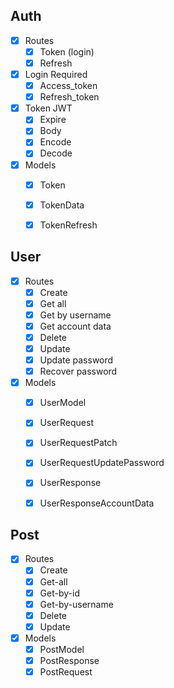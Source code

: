 ## Auth
- [x] Routes
  - [x] Token (login)
  - [x] Refresh
- [x] Login Required
  - [x] Access_token
  - [x] Refresh_token
- [x] Token JWT
  - [x] Expire
  - [x] Body
  - [x] Encode
  - [x] Decode
- [x] Models
  - [x] Token
  - [x] TokenData
  - [x] TokenRefresh


## User
- [x] Routes 
  - [x] Create
  - [x] Get all
  - [x] Get by username
  - [x] Get account data
  - [x] Delete
  - [x] Update
  - [x] Update password
  - [x] Recover password
- [x] Models
  - [x] UserModel
  - [x] UserRequest
  - [x] UserRequestPatch
  - [x] UserRequestUpdatePassword
  - [x] UserResponse
  - [x] UserResponseAccountData
      

## Post
- [x] Routes
  - [x] Create
  - [x] Get-all
  - [x] Get-by-id
  - [x] Get-by-username
  - [x] Delete
  - [x] Update
- [x] Models
  - [x] PostModel
  - [x] PostResponse
  - [x] PostRequest
